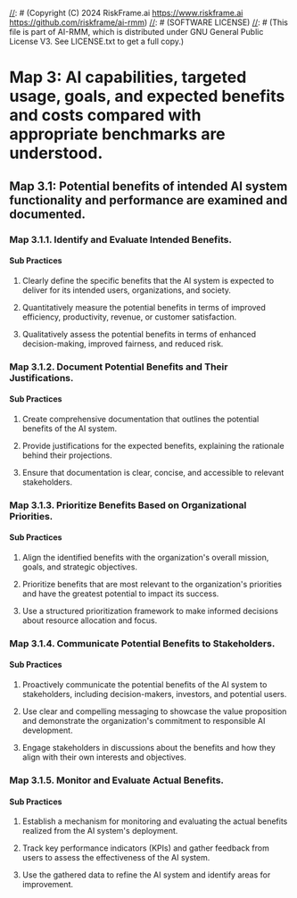 [//]: # (COPYRIGHT)
[//]: # (RiskFrame.ai - AI Risk Management and Resilience Framework)
[//]: # (Copyright (C) 2024 RiskFrame.ai https://www.riskframe.ai https://github.com/riskframe/ai-rmm)
[//]: # (SOFTWARE LICENSE)
[//]: # (This file is part of AI-RMM, which is distributed under GNU General Public License V3. See LICENSE.txt to get a full copy.)
    
# Map 3: AI capabilities, targeted usage, goals, and expected benefits and costs compared with appropriate benchmarks are understood.

## Map 3.1: Potential benefits of intended AI system functionality and performance are examined and documented.

### Map 3.1.1. Identify and Evaluate Intended Benefits.

#### Sub Practices

1. Clearly define the specific benefits that the AI system is expected to deliver for its intended users, organizations, and society.

2. Quantitatively measure the potential benefits in terms of improved efficiency, productivity, revenue, or customer satisfaction.

3. Qualitatively assess the potential benefits in terms of enhanced decision-making, improved fairness, and reduced risk.

### Map 3.1.2. Document Potential Benefits and Their Justifications.

#### Sub Practices

1. Create comprehensive documentation that outlines the potential benefits of the AI system.

2. Provide justifications for the expected benefits, explaining the rationale behind their projections.

3. Ensure that documentation is clear, concise, and accessible to relevant stakeholders.

### Map 3.1.3. Prioritize Benefits Based on Organizational Priorities.

#### Sub Practices

1. Align the identified benefits with the organization's overall mission, goals, and strategic objectives.

2. Prioritize benefits that are most relevant to the organization's priorities and have the greatest potential to impact its success.

3. Use a structured prioritization framework to make informed decisions about resource allocation and focus.

### Map 3.1.4. Communicate Potential Benefits to Stakeholders.

#### Sub Practices

1. Proactively communicate the potential benefits of the AI system to stakeholders, including decision-makers, investors, and potential users.

2. Use clear and compelling messaging to showcase the value proposition and demonstrate the organization's commitment to responsible AI development.

3. Engage stakeholders in discussions about the benefits and how they align with their own interests and objectives.

### Map 3.1.5. Monitor and Evaluate Actual Benefits.

#### Sub Practices

1. Establish a mechanism for monitoring and evaluating the actual benefits realized from the AI system's deployment.

2. Track key performance indicators (KPIs) and gather feedback from users to assess the effectiveness of the AI system.

3. Use the gathered data to refine the AI system and identify areas for improvement.

